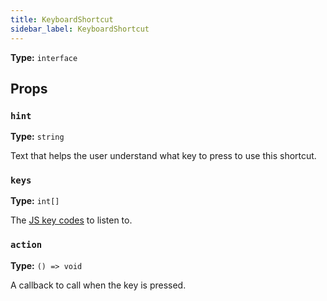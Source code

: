 ```yaml
---
title: KeyboardShortcut
sidebar_label: KeyboardShortcut
---
```


**Type:** `interface`

## Props

### `hint`

**Type:** `string`

Text that helps the user understand what key to press to use this shortcut.

### `keys`

**Type:** `int[]`

The [JS key codes][js-keycodes] to listen to.

[js-keycodes]: https://keycode.info

### `action`

**Type:** `() => void`

A callback to call when the key is pressed.
